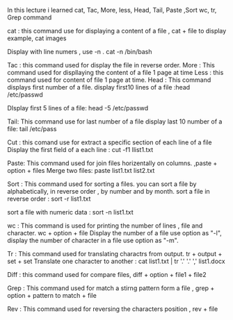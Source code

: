 In this lecture i learned cat, Tac, More, less, Head, Tail, Paste ,Sort wc, tr, Grep command

cat : this command use for displaying a content of a file ,  cat + file to display
                                                                                                   example, cat images

Display with line numers , use -n . cat -n /bin/bash

Tac : this command used for display the file in reverse order. 
More : This command used for displlaying the content of a file  1 page at time 
Less : this command used for content of  file 1 page at time.
Head : This command displays first number of a file. 
display first10 lines of a file :head  /etc/passwd

DIsplay first 5 lines of a file: head -5 /etc/passwd

Tail: This command use for last number of a file
display last 10 number of a file: tail /etc/pass 

Cut : this comand use for extract a specific section of each line of a  file
Display the first field of a each line  : cut -f1 llist1.txt

Paste: This command used for join files horizentally on columns. ,paste + option + files
Merge two files: paste list1.txt  list2.txt

Sort : This command used for sorting a files. you can sort a file by alphabetically, in reverse order , by number and by month. 
sort a file in reverse order : sort -r list1.txt

sort a file with numeric data : sort -n list1.txt

wc : This command is used for printing the number of lines , file and character. wc + option + file
Display the number of a file use option as "-l", display the number of character in a file use option as  "-m".

 Tr : This command used for translating charactrs from output. tr + output + set + set 
Translate one character to another : cat  list1.txt | tr  '.'  '.'  ',' list1.docx 

Diff : this command used for compare files, diff + option + file1 + file2 

Grep : This command used for match a stirng pattern form a file , grep + option + pattern to match + file

Rev : This command used for reversing the characters  position , rev + file 